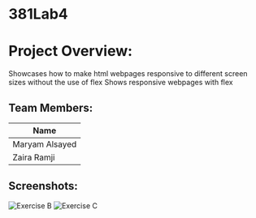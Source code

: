 # 381Lab4
# Project Overview:
Showcases how to make html webpages responsive to different screen sizes without the use of flex
Shows responsive webpages with flex
## Team Members:
| Name           |
| -------------- |
| Maryam Alsayed |
| Zaira Ramji    |
## Screenshots:
![Exercise B](./ExerciseB.gif)
![Exercise C](./ExerciseC.gif)